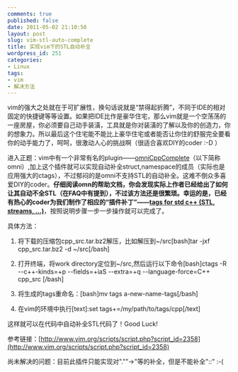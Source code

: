 ```yaml
---
comments: true
published: false
date: 2011-05-02 21:10:50
layout: post
slug: vim-stl-auto-complete
title: 实现vim下的STL自动补全
wordpress_id: 251
categories:
- Linux
tags:
- vim
- 解决方法
---
```


vim的强大之处就在于可扩展性，换句话说就是“禁得起折腾”，不同于IDE的相对固定的快捷键等等设置。如果把IDE比作是豪华住宅，那么vim就是一个空荡荡的一座房屋，你必须要自己动手装潢，工具就是你对装潢的了解以及你的创造力，你的想象力。所以最后这个住宅能不能比上豪华住宅或者能否让你住的舒服完全要看你的动手能力了，呵呵，很激动人心的挑战啊（很适合喜欢DIY的coder  :-D ）

进入正题：vim中有一个非常有名的plugin——[omniCppComplete](http://www.vim.org/scripts/script.php?script_id=1520)（以下简称omni）,加上这个插件就可以实现自动补全struct,namespace的成员（实际也是应用强大的ctags），不过郁闷的是omni不支持STL的自动补全。这难不倒众多喜爱DIY的coder。<!-- more -->**仔细阅读omn的帮助文档，**你会发现实际上作者已经给出了如何让其自动不全STL（在FAQ中有提到），不过该方法还是很繁琐。幸运的是，已经有热心的coder为我们制作了相应的“插件补丁”——**[tags for std c++ (STL, streams, ...)](http://www.vim.org/scripts/script.php?script_id=2358)**，按照说明步骤一步一步操作就可以完成了。

具体方法：



	
  1. 将下载的压缩包cpp_src.tar.bz2解压，比如解压到~/src[bash]tar -jxf cpp_src.tar.bz2 -d ~/src[/bash]

	
  2. 打开终端，将work directory定位到~/src,然后运行以下命令[bash]ctags -R --c++-kinds=+p --fields=+iaS --extra=+q --language-force=C++ cpp_src [/bash]

	
  3. 将生成的tags重命名：[bash]mv tags a-new-name-tags[/bash]

	
  4. 在vim的环境中执行[text]:set tags+=/my/path/to/tags/cpp[/text]


这样就可以在代码中自动补全STL代码了！Good Luck!

参考链接：[http://www.vim.org/scripts/script.php?script_id=2358](http://www.vim.org/scripts/script.php?script_id=2358)

尚未解决的问题：目前此插件只能实现对".""->"等的补全，但是不能补全"::" :-(
